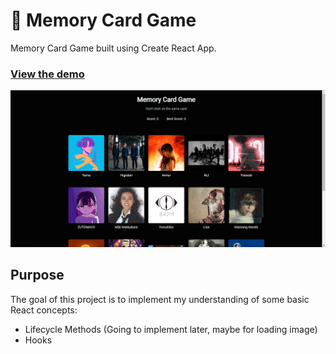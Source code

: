 # 🎴 Memory Card Game

Memory Card Game built using Create React App.

### [View the demo](https://faishalirwn.github.io/memory-card-game/)

![Screenshot](./memory-card-game.png)

## Purpose

The goal of this project is to implement my understanding of some basic React concepts:

- Lifecycle Methods (Going to implement later, maybe for loading image)
- Hooks

